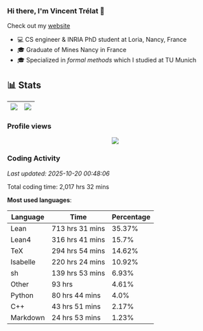 ### Hi there, I'm Vincent Trélat 👋

Check out my [website](https://vtrelat.github.io)

-   💻 CS engineer & INRIA PhD student at Loria, Nancy, France
-   🎓 Graduate of Mines Nancy in France
-   🎓 Specialized in _formal methods_ which I studied at TU Munich

## 📊 **Stats**

| <img align="center" src="https://readme-stats.clckblog.space/api?username=VTrelat&show_icons=true&include_all_commits=true&theme=tokyonight&hide_border=true" /> | <img align="center" src="https://readme-stats.clckblog.space/api/top-langs/?username=VTrelat&layout=compact&theme=tokyonight&hide_border=true" /> |
| ---------------------------------------------------------------------------------------------------------------------------------------------------------------- | ------------------------------------------------------------------------------------------------------------------------------------------------- |

### Profile views

<p align="center">
 <img src="https://profile-counter.glitch.me/VTrelat/count.svg" />
</p>

<!--automations-->
### Coding Activity
_Last updated: 2025-10-20 00:48:06_

Total coding time: 2,017 hrs 32 mins

**Most used languages**:

| Language | Time | Percentage |
| ------------- | ------------- | ------------- |
| Lean | 713 hrs 31 mins | 35.37% |
| Lean4 | 316 hrs 41 mins | 15.7% |
| TeX | 294 hrs 54 mins | 14.62% |
| Isabelle | 220 hrs 24 mins | 10.92% |
| sh | 139 hrs 53 mins | 6.93% |
| Other | 93 hrs | 4.61% |
| Python | 80 hrs 44 mins | 4.0% |
| C++ | 43 hrs 51 mins | 2.17% |
| Markdown | 24 hrs 53 mins | 1.23% |

